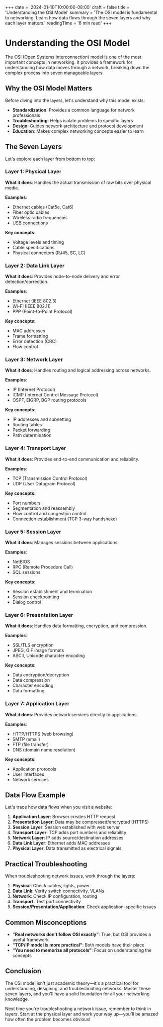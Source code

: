 +++
date = '2024-01-10T10:00:00-08:00'
draft = false
title = 'Understanding the OSI Model'
summary = 'The OSI model is fundamental to networking. Learn how data flows through the seven layers and why each layer matters.'
readingTime = '6 min read'
+++

# Understanding the OSI Model

The OSI (Open Systems Interconnection) model is one of the most important concepts in networking. It provides a framework for understanding how data moves through a network, breaking down the complex process into seven manageable layers.

## Why the OSI Model Matters

Before diving into the layers, let's understand why this model exists:

- **Standardization**: Provides a common language for network professionals
- **Troubleshooting**: Helps isolate problems to specific layers
- **Design**: Guides network architecture and protocol development
- **Education**: Makes complex networking concepts easier to learn

## The Seven Layers

Let's explore each layer from bottom to top:

### Layer 1: Physical Layer

**What it does**: Handles the actual transmission of raw bits over physical media.

**Examples**:
- Ethernet cables (Cat5e, Cat6)
- Fiber optic cables
- Wireless radio frequencies
- USB connections

**Key concepts**:
- Voltage levels and timing
- Cable specifications
- Physical connectors (RJ45, SC, LC)

### Layer 2: Data Link Layer

**What it does**: Provides node-to-node delivery and error detection/correction.

**Examples**:
- Ethernet (IEEE 802.3)
- Wi-Fi (IEEE 802.11)
- PPP (Point-to-Point Protocol)

**Key concepts**:
- MAC addresses
- Frame formatting
- Error detection (CRC)
- Flow control

### Layer 3: Network Layer

**What it does**: Handles routing and logical addressing across networks.

**Examples**:
- IP (Internet Protocol)
- ICMP (Internet Control Message Protocol)
- OSPF, EIGRP, BGP routing protocols

**Key concepts**:
- IP addresses and subnetting
- Routing tables
- Packet forwarding
- Path determination

### Layer 4: Transport Layer

**What it does**: Provides end-to-end communication and reliability.

**Examples**:
- TCP (Transmission Control Protocol)
- UDP (User Datagram Protocol)

**Key concepts**:
- Port numbers
- Segmentation and reassembly
- Flow control and congestion control
- Connection establishment (TCP 3-way handshake)

### Layer 5: Session Layer

**What it does**: Manages sessions between applications.

**Examples**:
- NetBIOS
- RPC (Remote Procedure Call)
- SQL sessions

**Key concepts**:
- Session establishment and termination
- Session checkpointing
- Dialog control

### Layer 6: Presentation Layer

**What it does**: Handles data formatting, encryption, and compression.

**Examples**:
- SSL/TLS encryption
- JPEG, GIF image formats
- ASCII, Unicode character encoding

**Key concepts**:
- Data encryption/decryption
- Data compression
- Character encoding
- Data formatting

### Layer 7: Application Layer

**What it does**: Provides network services directly to applications.

**Examples**:
- HTTP/HTTPS (web browsing)
- SMTP (email)
- FTP (file transfer)
- DNS (domain name resolution)

**Key concepts**:
- Application protocols
- User interfaces
- Network services

## Data Flow Example

Let's trace how data flows when you visit a website:

1. **Application Layer**: Browser creates HTTP request
2. **Presentation Layer**: Data may be compressed/encrypted (HTTPS)
3. **Session Layer**: Session established with web server
4. **Transport Layer**: TCP adds port numbers and reliability
5. **Network Layer**: IP adds source/destination addresses
6. **Data Link Layer**: Ethernet adds MAC addresses
7. **Physical Layer**: Data transmitted as electrical signals

## Practical Troubleshooting

When troubleshooting network issues, work through the layers:

1. **Physical**: Check cables, lights, power
2. **Data Link**: Verify switch connectivity, VLANs
3. **Network**: Check IP configuration, routing
4. **Transport**: Test port connectivity
5. **Session/Presentation/Application**: Check application-specific issues

## Common Misconceptions

- **"Real networks don't follow OSI exactly"**: True, but OSI provides a useful framework
- **"TCP/IP model is more practical"**: Both models have their place
- **"You need to memorize all protocols"**: Focus on understanding the concepts

## Conclusion

The OSI model isn't just academic theory—it's a practical tool for understanding, designing, and troubleshooting networks. Master these seven layers, and you'll have a solid foundation for all your networking knowledge.

Next time you're troubleshooting a network issue, remember to think in layers. Start at the physical layer and work your way up—you'll be amazed how often the problem becomes obvious!